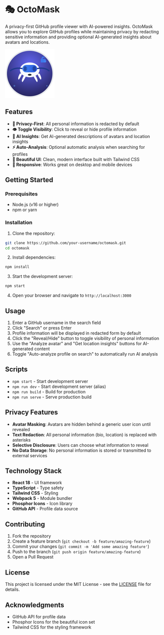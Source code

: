 # 🎭 OctoMask

A privacy-first GitHub profile viewer with AI-powered insights. OctoMask allows you to explore GitHub profiles while maintaining privacy by redacting sensitive information and providing optional AI-generated insights about avatars and locations.

![OctoMask Logo](./public/logo.svg)

## Features

- **🔐 Privacy-First**: All personal information is redacted by default
- **👁️ Toggle Visibility**: Click to reveal or hide profile information
- **🤖 AI Insights**: Get AI-generated descriptions of avatars and location insights
- **⚡ Auto-Analysis**: Optional automatic analysis when searching for profiles
- **🎨 Beautiful UI**: Clean, modern interface built with Tailwind CSS
- **📱 Responsive**: Works great on desktop and mobile devices

## Getting Started

### Prerequisites

- Node.js (v16 or higher)
- npm or yarn

### Installation

1. Clone the repository:
```bash
git clone https://github.com/your-username/octomask.git
cd octomask
```

2. Install dependencies:
```bash
npm install
```

3. Start the development server:
```bash
npm start
```

4. Open your browser and navigate to `http://localhost:3000`

## Usage

1. Enter a GitHub username in the search field
2. Click "Search" or press Enter
3. Profile information will be displayed in redacted form by default
4. Click the "Reveal/Hide" button to toggle visibility of personal information
5. Use the "Analyze avatar" and "Get location insights" buttons for AI-generated content
6. Toggle "Auto-analyze profile on search" to automatically run AI analysis

## Scripts

- `npm start` - Start development server
- `npm run dev` - Start development server (alias)
- `npm run build` - Build for production
- `npm run serve` - Serve production build

## Privacy Features

- **Avatar Masking**: Avatars are hidden behind a generic user icon until revealed
- **Text Redaction**: All personal information (bio, location) is replaced with asterisks
- **Selective Disclosure**: Users can choose what information to reveal
- **No Data Storage**: No personal information is stored or transmitted to external services

## Technology Stack

- **React 18** - UI framework
- **TypeScript** - Type safety
- **Tailwind CSS** - Styling
- **Webpack 5** - Module bundler
- **Phosphor Icons** - Icon library
- **GitHub API** - Profile data source

## Contributing

1. Fork the repository
2. Create a feature branch (`git checkout -b feature/amazing-feature`)
3. Commit your changes (`git commit -m 'Add some amazing feature'`)
4. Push to the branch (`git push origin feature/amazing-feature`)
5. Open a Pull Request

## License

This project is licensed under the MIT License - see the [LICENSE](LICENSE) file for details.

## Acknowledgments

- GitHub API for profile data
- Phosphor Icons for the beautiful icon set
- Tailwind CSS for the styling framework
